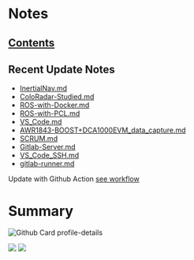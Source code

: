 <!--
**dino920135/dino920135** is a ✨ _special_ ✨ repository because its `README.md` (this file) appears on your GitHub profile.
-->
<!-- # About me -->
# Notes
## [Contents](https://github.com/dino920135/Notes/blob/main/pages/Contents.md)
## Recent Update Notes
<!-- BLOG-POST-LIST:START -->
- [InertialNav.md](https://github.com/dino920135/Notes/blob/main/pages/InertialNav.md)
- [ColoRadar-Studied.md](https://github.com/dino920135/Notes/blob/main/pages/ColoRadar-Studied.md)
- [ROS-with-Docker.md](https://github.com/dino920135/Notes/blob/main/pages/ROS-with-Docker.md)
- [ROS-with-PCL.md](https://github.com/dino920135/Notes/blob/main/pages/ROS-with-PCL.md)
- [VS_Code.md](https://github.com/dino920135/Notes/blob/main/pages/VS_Code.md)
- [AWR1843-BOOST+DCA1000EVM_data_capture.md](https://github.com/dino920135/Notes/blob/main/pages/AWR1843-BOOST+DCA1000EVM_data_capture.md)
- [SCRUM.md](https://github.com/dino920135/Notes/blob/main/pages/SCRUM.md)
- [Gitlab-Server.md](https://github.com/dino920135/Notes/blob/main/pages/Gitlab-Server.md)
- [VS_Code_SSH.md](https://github.com/dino920135/Notes/blob/main/pages/VS_Code_SSH.md)
- [gitlab-runner.md](https://github.com/dino920135/Notes/blob/main/pages/gitlab-runner.md)
<!-- BLOG-POST-LIST:END -->
Update with Github Action [see workflow](https://github.com/dino920135/dino920135/tree/main/.github/workflows)

# Summary
![Github Card profile-details](http://github-profile-summary-cards.vercel.app/api/cards/profile-details?username=dino920135&theme=github_dark)

![](http://github-profile-summary-cards.vercel.app/api/cards/stats?username=dino920135&theme=github_dark) ![](http://github-profile-summary-cards.vercel.app/api/cards/most-commit-language?username=dino920135&theme=github_dark)
